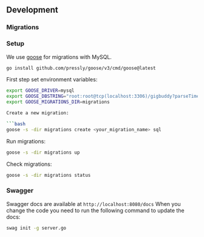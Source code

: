 ## Development
### Migrations


### Setup

We use [goose](https://github.com/pressly/goose) for migrations with MySQL.

```bash
go install github.com/pressly/goose/v3/cmd/goose@latest
```

First step set environment variables:

```bash
export GOOSE_DRIVER=mysql
export GOOSE_DBSTRING="root:root@tcp(localhost:3306)/gigbuddy?parseTime=true"
export GOOSE_MIGRATIONS_DIR=migrations

Create a new migration:

```bash
goose -s -dir migrations create <your_migration_name> sql
```

Run migrations:
```bash
goose -s -dir migrations up
```

Check migrations:
```bash
goose -s -dir migrations status
```

### Swagger 

Swagger docs are available at `http://localhost:8080/docs`
When you change the code you need to run the following command to update the docs:

```bash
swag init -g server.go
```